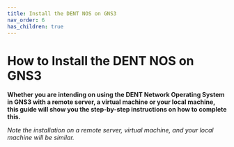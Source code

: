 ```yaml
---
title: Install the DENT NOS on GNS3
nav_order: 6
has_children: true
---
```


# How to Install the DENT NOS on GNS3

**Whether you are intending on using the DENT Network Operating System
in GNS3 with a remote server, a virtual machine or your local machine,
this guide will show you the step-by-step instructions on how
to complete this.**

*Note the installation on a remote server, virtual machine, and your
local machine will be similar.*

